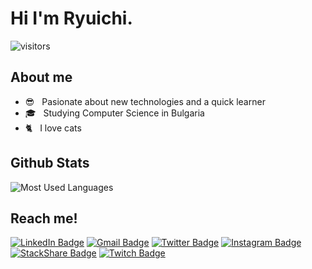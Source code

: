 # Hi I'm Ryuichi.

![visitors](https://visitor-badge.glitch.me/badge?page_id=ryuichi24.visitor-badge)

## About me
- 😎 &nbsp; Pasionate about new technologies and a quick learner
- 🎓 &nbsp; Studying Computer Science in Bulgaria
- 🐈 &nbsp; I love cats 


## Github Stats

![Most Used Languages](https://github-readme-stats.vercel.app/api/top-langs/?username=ryuichi24&theme=vue&layout=compact&hide=html,scss)


## Reach me!

[![LinkedIn Badge](https://img.shields.io/badge/-LinkedIn-0077B5?style=flat-square&labelColor=0077B5&logo=LinkedIn&logoColor=white&link=https://www.linkedin.com/in/ryuichi-nishi-901507194)](https://www.linkedin.com/in/ryuichi-nishi-901507194)
[![Gmail Badge](https://img.shields.io/badge/-Gmail-c14438?style=flat-square&logo=Gmail&logoColor=white&link=mailto:ryuichi.nishi24@gmail.com)](mailto:ryuichi.nishi24@gmail.com)
[![Twitter Badge](https://img.shields.io/badge/-Twitter-1da1f2?style=flat-square&labelColor=1da1f2&logo=twitter&logoColor=white&link=https://twitter.com/ryuichi2c)](https://twitter.com/ryuichi2c)
[![Instagram Badge](https://img.shields.io/badge/-Instagram-E4405F?style=flat-square&labelColor=E4405F&logo=Instagram&logoColor=white&link=https://www.instagram.com/ryuichinishi24/)](https://www.instagram.com/ryuichinishi24/)
[![StackShare Badge](https://img.shields.io/badge/-StackShare-0690FA?style=flat-square&labelColor=0690FA&logo=StackShare&logoColor=white&link=https://stackshare.io/ryuichi24)](https://stackshare.io/ryuichi24)
[![Twitch Badge](https://img.shields.io/badge/-Twitch-9146FF?style=flat-square&labelColor=9146FF&logo=Twitch&logoColor=white&link=https://www.twitch.tv/ryuichi24)](https://www.twitch.tv/ryuichi24)
